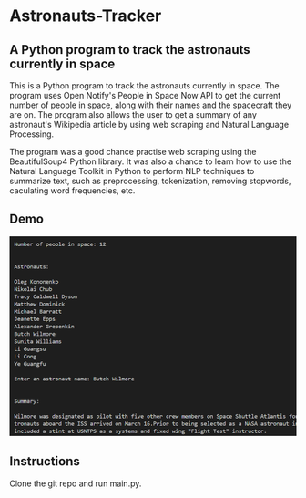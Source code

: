 # Astronauts-Tracker

## A Python program to track the astronauts currently in space
This is a Python program to track the astronauts currently in space. The program uses Open Notify's People in Space Now API to get the current number of people in space, along with their names and the spacecraft they are on. The program also allows the user to get a summary of any astronaut's Wikipedia article by using web scraping and Natural Language Processing.

The program was a good chance practise web scraping using the BeautifulSoup4 Python library. It was also a chance to learn how to use the Natural Language Toolkit in Python to perform NLP techniques to summarize text, such as preprocessing, tokenization, removing stopwords, caculating word frequencies, etc.

## Demo
![alt text](images/demo.png)

## Instructions
Clone the git repo and run main.py.